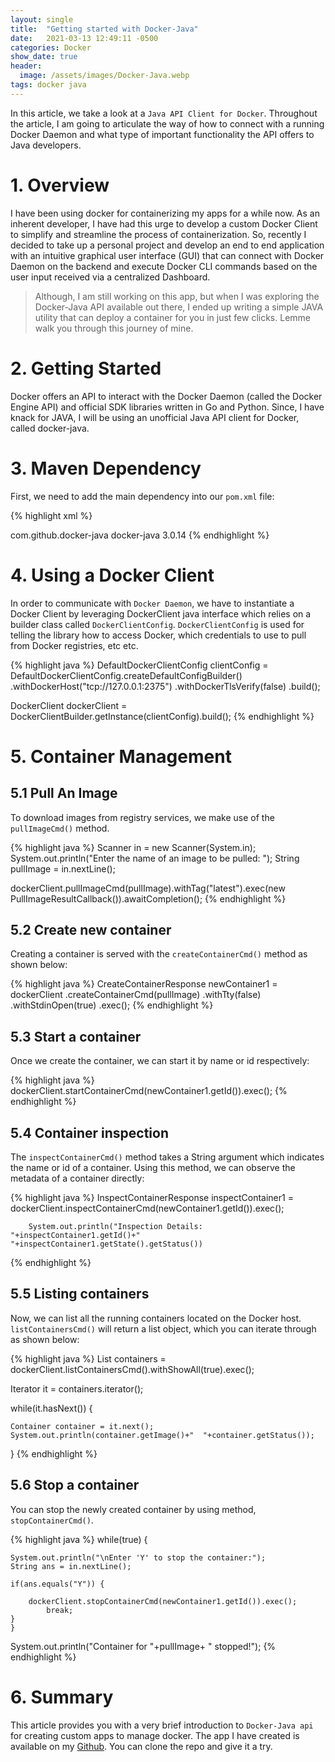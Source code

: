 ```yaml
---
layout: single
title:  "Getting started with Docker-Java"
date:   2021-03-13 12:49:11 -0500
categories: Docker
show_date: true 
header:
  image: /assets/images/Docker-Java.webp
tags: docker java
---
```


In this article, we take a look at a `Java API Client for Docker`.
Throughout the article, I am going to articulate the way of how to connect with a running Docker Daemon and what type of important functionality the API offers to Java developers.

<h1 id="Overview">1. Overview</h1>

I have been using docker for containerizing my apps for a while now. As an inherent developer, I have had this urge to develop a custom Docker Client to simplify and streamline the process of containerization. So, recently I decided to take up a personal project and develop an end to end application with an intuitive graphical user interface (GUI) that can connect with Docker Daemon on the backend and execute Docker CLI commands based on the user input received via a centralized Dashboard.

<blockquote>
Although, I am still working on this app, but when I was exploring the Docker-Java API available out there, I ended up writing a simple JAVA utility that can deploy a container for you in just few clicks. Lemme walk you through this journey of mine. 
</blockquote>

<h1 id="Getting-started">2. Getting Started</h1>

Docker offers an API to interact with the Docker Daemon (called the Docker Engine API) and official SDK libraries written in Go and Python. Since, I have knack for JAVA, I will be using an unofficial Java API client for Docker, called docker-java. 

<h1 id="Maven-dependency">3. Maven Dependency</h1>

First, we need to add the main dependency into our `pom.xml` file:

{% highlight xml %}
<!-- https://mvnrepository.com/artifact/com.github.docker-java/docker-java -->
<dependency>
        <groupId>com.github.docker-java</groupId>
        <artifactId>docker-java</artifactId>
        <version>3.0.14</version>
</dependency>
{% endhighlight %}

<h1 id="Docker-client">4. Using a Docker Client</h1>

In order to communicate with `Docker Daemon`, we have to instantiate a Docker Client by leveraging DockerClient java interface which relies on a builder class called `DockerClientConfig`. `DockerClientConfig` is used for telling the library how to access Docker, which credentials to use to pull from Docker registries, etc etc. 

{% highlight java %}
DefaultDockerClientConfig clientConfig = DefaultDockerClientConfig.createDefaultConfigBuilder()
    		.withDockerHost("tcp://127.0.0.1:2375")
    		.withDockerTlsVerify(false)
    		.build();
    	
DockerClient dockerClient = DockerClientBuilder.getInstance(clientConfig).build();
 {% endhighlight %}

<h1 id="Container-management">5. Container Management</h1>

<h2 id="Pull-an-image">5.1 Pull An Image </h2>

To download images from registry services, we make use of the `pullImageCmd()` method.

{% highlight java %}
Scanner in = new Scanner(System.in);
System.out.println("Enter the name of an image to be pulled: ");
String pullImage = in.nextLine();

dockerClient.pullImageCmd(pullImage).withTag("latest").exec(new PullImageResultCallback()).awaitCompletion();
{% endhighlight %}

<h2 id="Creat-a-new-container">5.2 Create new container </h2>

Creating a container is served with the `createContainerCmd()` method as shown below:

{% highlight java %}
 CreateContainerResponse newContainer1 =
                dockerClient
                    .createContainerCmd(pullImage)
                    .withTty(false)
                    .withStdinOpen(true)
                    .exec();
 {% endhighlight %}

<h2 id="Start-a-container">5.3 Start a container</h2>

Once we create the container, we can start it by name or id respectively:

{% highlight java %}
dockerClient.startContainerCmd(newContainer1.getId()).exec();
{% endhighlight %}

<h2 id="Container-inspection" >5.4 Container inspection</h2>

The `inspectContainerCmd()` method takes a String argument which indicates the name or id of a container. Using this method, we can observe the metadata of a container directly:

{% highlight java %}
InspectContainerResponse inspectContainer1 
    	  = dockerClient.inspectContainerCmd(newContainer1.getId()).exec();
    	
    	System.out.println("Inspection Details: "+inspectContainer1.getId()+"  "+inspectContainer1.getState().getStatus())
 {% endhighlight %}


<h2 id="Listing-containers">5.5 Listing containers</h2>

Now, we can list all the running containers located on the Docker host. `listContainersCmd()` will return a list object, which you can iterate through as shown below: 

{% highlight java %}
List<Container> containers = dockerClient.listContainersCmd().withShowAll(true).exec();
    	
Iterator<Container> it = containers.iterator();
    	
while(it.hasNext()) {
    		
    Container container = it.next();
    System.out.println(container.getImage()+"  "+container.getStatus());

}
{% endhighlight %}


<h2 id="Stop-a-container">5.6 Stop a container </h2>

You can stop the newly created container by using method, `stopContainerCmd()`. 

{% highlight java %}
while(true) {
    		
    System.out.println("\nEnter 'Y' to stop the container:");
    String ans = in.nextLine();
    	
    if(ans.equals("Y")) {
    		
    	dockerClient.stopContainerCmd(newContainer1.getId()).exec();
    		break;
    }
    }
System.out.println("Container for "+pullImage+ " stopped!");
{% endhighlight %}

<h1 id="Summary">6. Summary</h1>

This article provides you with a very brief introduction to `Docker-Java api` for creating custom apps to manage docker. The app I have created is available on my [Github][Github-repo]. You can clone the repo and give it a try. 

[Github-repo]: https://github.com/Damans227/docker-java